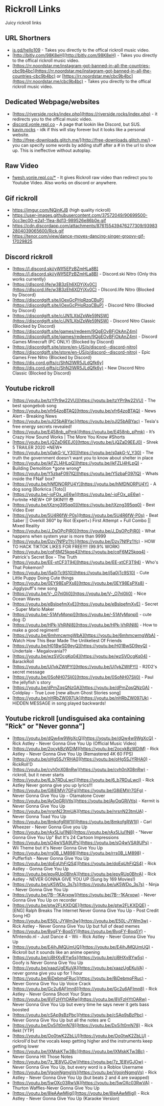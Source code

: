# Rickroll Links
Juicy rickroll links

## URL Shortners
- [is.gd/hello109](https://is.gd/hello109) - Takes you directly to the offical rickroll music video.
- [http://bitly.com/98K8eH](http://bitly.com/98K8eH) - Takes you directly to the offical rickroll music video.
- [https://rr.noordstar.me/instagram-got-banned-in-all-the-countries-cbc9b4bc](https://rr.noordstar.me/instagram-got-banned-in-all-the-countries-cbc9b4bc) or [https://rr.noordstar.me/cbc9b4bc](https://rr.noordstar.me/cbc9b4bc) - Takes you directly to the offical rickroll music video.

## Dedicated Webpage/websites
- [https://riverside.rocks/index.php](https://riverside.rocks/index.php) - it redirects you to the offical music video.
- [discord.yonle.repl.co](https://discord.yonle.repl.co) - A page that lookin like Discord, but SUS.
- [kavin.rocks](http://kavin.rocks/) - idk if this will stay forever but it looks like a personal website.
- [http://free-downloads.glitch.me/](http://free-downloads.glitch.me/) - you can specify some words by adding stuff after a # in the url to show up. This is ineffective without autoplay.  

## Raw Video
- [fwesh.yonle.repl.co/*](https://fwesh.yonle.repl.co) - It gives Rickroll raw video than redirect you to Youtube Video. Also works on discord or anywhere.

## Gif rickroll
- https://imgur.com/NQinKJB (high quality rickroll)
- https://user-images.githubusercontent.com/37572049/90699500-0cc3ec00-e2a1-11ea-8d13-989526e86b0e.gif
- https://cdn.discordapp.com/attachments/876155439476277309/939832804039065600/Rick.gif
- https://tenor.com/view/dance-moves-dancing-singer-groovy-gif-17029825

## Discord rickroll
- [https://l.discord.ski/yWIf5EPzBZmHLa8B](https://l.discord.ski/yWIf5EPzBZmHLa8B) - Discord.ski Nitro {Only this works currently}
- [https://dlscord.life/w3B3zEh6XDYjXv0C](https://dlscord.life/w3B3zEh6XDYjXv0C) - Dlscord.life Nitro {Blocked by Discord}
- [https://discordgift.site/iOexGcPHoRzqCBuP](https://discordgift.site/iOexGcPHoRzqCBuP) - Discord Nitro {Blocked by Discord}
- [https://discordgift.site/c/JN1LXblZpWe59NSW](https://discordgift.site/c/JN1LXblZpWe59NSW) - Discord Nitro Classic {Blocked by Discord}
- [https://discordgift.site/games/redeem/9QgEOvBFjOkAnZ4m](https://discordgift.site/games/redeem/9QgEOvBFjOkAnZ4m) - Discord Games Minecraft (PC ONLY) {Blocked by Discord}
- [https://discordgift.site/store/en-US/p/discord--discord-nitro](https://discordgift.site/store/en-US/p/discord--discord-nitro) - Epic Games Free Nitro {Blocked by Discord}
- [https://dis.cord.gifts/c/ShN2lWR5JLdQfk6y](https://dis.cord.gifts/c/ShN2lWR5JLdQfk6y) - New Discord Nitro Classic {Blocked by Discord}

## Youtube rickroll
- [https://youtu.be/tzYPr9w22VU](https://youtu.be/tzYPr9w22VU) - The best spongebob song
- [https://youtu.be/xfr64zoBTAQ](https://youtu.be/xfr64zoBTAQ) - News Alert - Breaking News
- [https://youtu.be/oJl25bABYac](https://youtu.be/oJl25bABYac) - Tesla's free energy secrets revealed!
- [https://youtu.be/E458nb_pPmk](https://youtu.be/E458nb_pPmk) - It’s Crazy How Sound Works | The More You Know #Shorts
- [https://youtu.be/LjQZaD9EEJ0](https://youtu.be/LjQZaD9EEJ0) - Shrek 5 TRAILER 2020 \*NEW\*
- [https://youtu.be/s0akG-V_Y30](https://youtu.be/s0akG-V_Y30) - The truth the government doesn't want you to know about shelter in place
- [https://youtu.be/ikFZLI4HLpQ](https://youtu.be/ikFZLI4HLpQ) - Building Demolition \*gone wrong\*
- [https://youtu.be/Y5zbaF097lQ](https://youtu.be/Y5zbaF097lQ) - Whats inside the FNaF box?
- [https://youtu.be/hNfDNORPU4Y](https://youtu.be/hNfDNORPU4Y) - A dog song [Borkrica [Toto]]
- [https://youtu.be/-ioFOx_pE6w](https://youtu.be/-ioFOx_pE6w) - Fortnite \*NEW\* OP SKIN!!!! 😳
- [https://youtu.be/tXzng395qq0](https://youtu.be/tXzng395qq0) - Best Video Ever
- [https://youtu.be/5U4R6fW-P0s](https://youtu.be/5U4R6fW-P0s) - Beat Saber || Overkill 360° by Riot (Expert+) First Attempt + Full Combo || Mixed Reality
- [https://youtu.be/J_DsOPcPiR0](https://youtu.be/J_DsOPcPiR0) - What happens when system year is more than 9999
- [https://youtu.be/Dzv7NfPz1Yc](https://youtu.be/Dzv7NfPz1Yc) - HOW TO HACK TIKTOK LIKES FOR FREE!!!! (99.9% WORK)
- [https://youtu.be/cqF6M25kqq4](https://youtu.be/cqF6M25kqq4) - Patrick's Secret Box - The Truth
- [https://youtu.be/EE-xtCF3T94](https://youtu.be/EE-xtCF3T94) - Who's That Pokemon?
- [https://youtu.be/j5a0jTc9S10](https://youtu.be/j5a0jTc9S10) - Cute Little Puppy Doing Cute things
- [https://youtu.be/0EY98EsPXs8](https://youtu.be/0EY98EsPXs8) - Jigglypuff's new song
- [https://youtu.be/V-_O7nl0Ii0](https://youtu.be/V-_O7nl0Ii0) - Nice Ocean Waves
- [https://youtu.be/eBsIpefmXvE](https://youtu.be/eBsIpefmXvE) - Secret - Super Mario Maker
- [https://youtu.be/-51AfyMqnpI](https://youtu.be/-51AfyMqnpI) - cute dog :D
- [https://youtu.be/HPk-VhRjNI8](https://youtu.be/HPk-VhRjNI8) - How to make a good regiment!
- [https://youtu.be/6mhmcwmgWbA](https://youtu.be/6mhmcwmgWbA) - Watch How This Bear Made The Unlikeliest Of Friends
- [https://youtu.be/H01BwSD9eyQ](https://youtu.be/H01BwSD9eyQ) - Undertale - Megalovania??
- [https://youtu.be/wzSVOcgKq04](https://youtu.be/wzSVOcgKq04) - BarackRoll
- [https://youtu.be/Uj1ykZWtPYI](https://youtu.be/Uj1ykZWtPYI) - R2D2's secret message
- [https://youtu.be/0SoNH07Slj0](https://youtu.be/0SoNH07Slj0) - Paul the jellyfish`s story
- [https://youtu.be/dPmZqsQNzGA](https://youtu.be/dPmZqsQNzGA) - Coldplay - True Love [new album Ghost Stories song]
- [https://youtu.be/nHRbZW097Uk](https://youtu.be/nHRbZW097Uk) - HIDDEN MESSAGE in song played backwards!

## Youtube rickroll [undisguised aka containing "Rick" or "Never gonna"]
- [https://youtu.be/dQw4w9WgXcQ](https://youtu.be/dQw4w9WgXcQ) - Rick Astley - Never Gonna Give You Up (Official Music Video)
- [https://youtu.be/2ocykBzWDiM](https://youtu.be/2ocykBzWDiM) - Rick Astley - Never Gonna Give You Up (Remastered 4K 60 FPS)
- [https://youtu.be/oHg5SJYRHA0](https://youtu.be/oHg5SJYRHA0) - RickRoll'D
- [https://youtu.be/cvh0nX08nRw](https://youtu.be/cvh0nX08nRw) - rickroll, but it never starts
- [https://youtu.be/6_b7RDuLwcI](https://youtu.be/6_b7RDuLwcI) - Rick Astley Never gonna give you up lyrics!!!
- [https://youtu.be/G8iEMVr7GFg](https://youtu.be/G8iEMVr7GFg) - Never Gonna Give You Up - Otamatone Cover
- [https://youtu.be/AyOqGRjVtls](https://youtu.be/AyOqGRjVtls) - Kermit is Never Gonna Give You Up
- [https://youtu.be/nrsnN23tmUA](https://youtu.be/nrsnN23tmUA) - Never Gonna Toad You Up
- [https://youtu.be/8mkofgRW1II](https://youtu.be/8mkofgRW1II) - Carl Wheezer - Never Gonna Give you Up
- [https://youtu.be/rAx5LIul1N8](https://youtu.be/rAx5LIul1N8) - "Never Gonna Give You Up" But It's 24 Cartoon Impressions
- [https://youtu.be/sO4wVSA9UPs](https://youtu.be/sO4wVSA9UPs) - Wii Theme but it's Never Gonna Give You Up
- [https://youtu.be/rrs0B_LM898](https://youtu.be/rrs0B_LM898) - Pufferfish - Never Gonna Give You Up
- [https://youtu.be/doEqUhFiQS4](https://youtu.be/doEqUhFiQS4) - Rick Astley - Gonna Give You Up
- [https://youtu.be/epyRUp0BhrA](https://youtu.be/epyRUp0BhrA) - Rick Astley - NEVER GONNA GIVE YOU UP (Sung by 169 Movies!)
- [https://youtu.be/uK5WDo_3s7s](https://youtu.be/uK5WDo_3s7s) - Ninja - Never Gonna Give You Up
- [https://youtu.be/7B--1KArxow](https://youtu.be/7B--1KArxow) - Never Gonna Give You Up on recorder
- [https://youtu.be/ptw2FLKXDQE](https://youtu.be/ptw2FLKXDQE) - [ENG] Ralph Breaks The Internet Never Gonna Give You Up - Post Credit Song HD
- [https://youtu.be/E50L-JYWm3w](https://youtu.be/E50L-JYWm3w) - Rick Astley - Never Gonna Give You Up but full of dead memes
- [https://youtu.be/ByqFY-Boq5Y](https://youtu.be/ByqFY-Boq5Y) - N1ntendo.nl - Just Dance 4 - Wii - Rick Astley - Never Gonna Give You Up
- [https://youtu.be/E4ihJMQUmUQ](https://youtu.be/E4ihJMQUmUQ) - Rickroll but it sounds like an anime opening
- [https://youtu.be/cjBHXvBYw5s](https://youtu.be/cjBHXvBYw5s) - Goofy is Never Gonna Give You Up
- [https://youtu.be/xaazUgEKuVA](https://youtu.be/xaazUgEKuVA) - never gonna give you up for 1 hour
- [https://youtu.be/BjDebmqFRuc](https://youtu.be/BjDebmqFRuc) - Never Gonna Give You Up Voice Crack
- [https://youtu.be/Gc2u6AFImn8](https://youtu.be/Gc2u6AFImn8) - Rick Astley - Never Gonna Shoot Your Stars
- [https://youtu.be/8VFzHYtOARw](https://youtu.be/8VFzHYtOARw) - Never Gonna Give You Up but every time he says never it gets bass boosted
- [https://youtu.be/cSAp9sBzPbc](https://youtu.be/cSAp9sBzPbc) - Never Gonna Give You Up but all the notes are C
- [https://youtu.be/Dx5i1t0mN78](https://youtu.be/Dx5i1t0mN78) - Rick Rekt [YTP]
- [https://youtu.be/Oo0twK2ZbLU](https://youtu.be/Oo0twK2ZbLU) - rickroll'd but the vocals keep getting higher and the instruments keep getting lower
- [https://youtu.be/lXMskKTw3Bc](https://youtu.be/lXMskKTw3Bc) - Never Gonna Hit Those Notes
- [https://youtu.be/7z_1E8VGJOw](https://youtu.be/7z_1E8VGJOw) - Never Gonna Give You Up, but every word is a Roblox Username
- [https://youtu.be/VgojnNgmgVs](https://youtu.be/VgojnNgmgVs) - Rick Astley - Never Gonna Give You Up (but beats 2 and 4 are swapped)
- [https://youtu.be/5wOXc03RwVA](https://youtu.be/5wOXc03RwVA) - Thurton Waffles-Never Gonna Give You Up
- [https://youtu.be/8leAAwMIigI](https://youtu.be/8leAAwMIigI) - Rick Astley - Never Gonna Give You Up (Karaoke Version)

